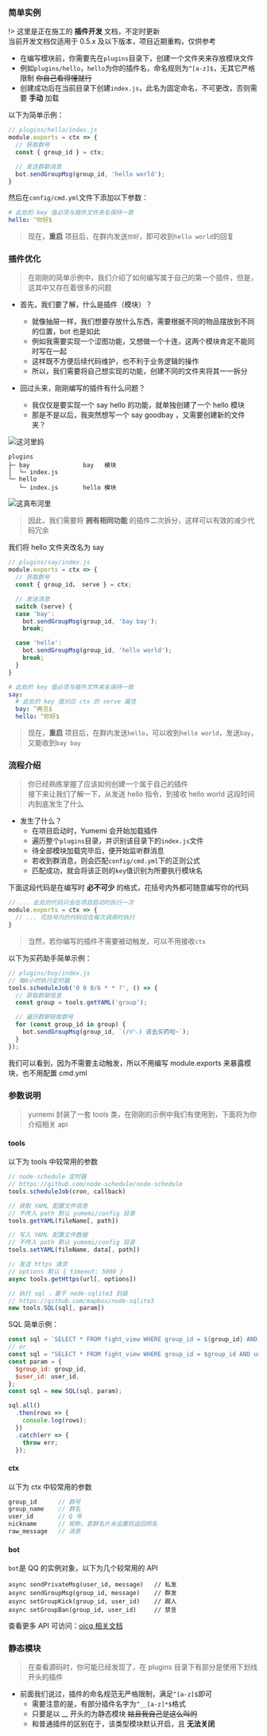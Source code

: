 ### 简单实例

!> 这里是正在施工的 **插件开发** 文档，不定时更新  
当前开发文档仅适用于 0.5.x 及以下版本，项目近期重构，仅供参考

- 在编写模块前，你需要先在`plugins`目录下，创建一个文件夹来存放模块文件  
- 例如`plugins/hello`，`hello`为你的插件名，命名规则为`^[a-z]$`，无其它严格限制 ~~你自己看得懂就行~~  
- 创建成功后在当前目录下创建`index.js`，此名为固定命名，不可更改，否则需要 **手动** 加载

以下为简单示例：

```javascript
// plugins/hello/index.js
module.exports = ctx => {
  // 获取群号
  const { group_id } = ctx;

  // 发送群聊消息
  bot.sendGroupMsg(group_id, 'hello world');
}
```

然后在`config/cmd.yml`文件下添加以下参数：

```yaml
# 此处的 key 值必须与插件文件夹名保持一致
hello: ^你好$
```

> 现在，**重启** 项目后，在群内发送`你好`，即可收到`hello world`的回复

### 插件优化

> 在刚刚的简单示例中，我们介绍了如何编写属于自己的第一个插件，但是，这其中又存在着很多的问题

- 首先，我们要了解，什么是插件（模块）？
  + 就像抽屉一样，我们想要存放什么东西，需要根据不同的物品摆放到不同的位置，bot 也是如此
  + 例如我需要实现一个涩图功能，又想做一个十连，这两个模块肯定不能同时写在一起
  + 这样既不方便后续代码维护，也不利于业务逻辑的操作
  + 所以，我们需要将自己想实现的功能，创建不同的文件夹将其一一拆分

- 回过头来，刚刚编写的插件有什么问题？
  + 我仅仅是要实现一个 say hello 的功能，就单独创建了一个 hello 模块
  + 那是不是以后，我突然想写一个 say goodbay ，又需要创建新的文件夹？

![这河里妈](../public/images/emoji/这河里妈.jpg)

```
plugins
├─ bay               bay   模块
│  └─ index.js
└─ hello
   └─ index.js       hello 模块
```

![这真布河里](../public/images/emoji/这真布河里.png)

> 因此，我们需要将 **拥有相同功能** 的插件二次拆分，这样可以有效的减少代码冗余

我们将 hello 文件夹改名为 say

```javascript
// plugins/say/index.js
module.exports = ctx => {
  // 获取群号
  const { group_id， serve } = ctx;

  // 发送消息
  switch (serve) {
  case 'bay':
    bot.sendGroupMsg(group_id, 'bay bay');
    break;

  case 'hello':
    bot.sendGroupMsg(group_id, 'hello world');
    break;
  }
}
```

```yaml
# 此处的 key 值必须与插件文件夹名保持一致
say:
  # 此处的 key 值对应 ctx 的 serve 属性
  bay: ^再见$
  hello: ^你好$
```

> 现在，**重启** 项目后，在群内发送`hello`，可以收到`hello world`，发送`bay`，又能收到`bay bay`

### 流程介绍

> 你已经熟练掌握了应该如何创建一个属于自己的插件  
接下来让我们了解一下，从发送 hello 指令，到接收 hello world 这段时间内到底发生了什么

- 发生了什么？
  + 在项目启动时，Yumemi 会开始加载插件
  + 遍历整个`plugins`目录，并识别该目录下的`index.js`文件
  + 待全部模块加载完毕后，便开始监听群消息
  + 若收到群消息，则会匹配`config/cmd.yml`下的正则公式
  + 匹配成功，就会将该正则的`key`值识别为所要执行模块名

下面这段代码是在编写时 **必不可少** 的格式，花括号内外都可随意编写你的代码

```javascript
// ... 此处的代码只会在项目启动时执行一次
module.exports = ctx => {
  // ... 花括号内的代码仅在每次调用时执行
}
```

> 当然，若你编写的插件不需要被动触发，可以不用接收`ctx`

以下为买药助手简单示例：

```javascript
// plugins/buy/index.js
// 每6小时执行定时器
tools.scheduleJob('0 0 0/6 * * ?', () => {
  // 获取群聊信息
  const group = tools.getYAML('group');

  // 遍历群聊获取群号
  for (const group_id in group) {
    bot.sendGroupMsg(group_id, `(/▽＼) 该去买药啦~`);
  }
});
```

我们可以看到，因为不需要主动触发，所以不用编写 module.exports 来暴露模块，也不用配置 cmd.yml

### 参数说明

> yumemi 封装了一套 tools 类，在刚刚的示例中我们有使用到，下面将为你介绍相关 api

#### tools

以下为 tools 中较常用的参数

```javascript
// node-schedule 定时器
// https://github.com/node-schedule/node-schedule
tools.scheduleJob(cron, callback)

// 获取 YAML 配置文件信息
// 不传入 path 默认 yumemi/config 目录
tools.getYAML(fileName[, path])

// 写入 YAML 配置文件数据
// 不传入 path 默认 yumemi/config 目录
tools.setYAML(fileName, data[, path])

// 发送 https 请求
// options 默认 { timeout: 5000 }
async tools.getHttps(url[, options])

// 执行 sql ，基于 node-sqlite3 封装
// https://github.com/mapbox/node-sqlite3
new tools.SQL(sql[, param])
```

SQL 简单示例：

```javascript
const sql = `SELECT * FROM fight_view WHERE group_id = ${group_id} AND user_id = ${user_id}`;
// or
const sql = "SELECT * FROM fight_view WHERE group_id = $group_id AND user_id = $user_id";
const param = {
  $group_id: group_id,
  $user_id: user_id,
};
const sql = new SQL(sql, param);

sql.all()
  .then(rows => {
    console.log(rows);
  })
  .catch(err => {
    throw err;
  });
```

#### ctx

以下为 ctx 中较常用的参数

```javascript
group_id      // 群号
group_name    // 群名
user_id       // Q 号
nickname      // 昵称，若群名片未设置则返回网名
raw_message   // 消息
```


#### bot

`bot`是 QQ 的实例对象，以下为几个较常用的 API

```
async sendPrivateMsg(user_id, message)   // 私发
async sendGroupMsg(group_id, message)    // 群发
async setGroupKick(group_id, user_id)    // 踢人
async setGroupBan(group_id, user_id)     // 禁言
```

查看更多 API 可访问：[oicq 相关文档](https://github.com/takayama-lily/oicq/blob/master/docs/api.md)

### 静态模块

> 在查看源码时，你可能已经发现了，在 plugins 目录下有部分是使用下划线开头的插件

- 前面我们说过，插件的命名规范无严格限制，满足`^[a-z]$`即可
  + 需要注意的是，有部分插件名字为`^__[a-z]*$`格式
  + 只要是以 __ 开头的为静态模块 ~~姑且我自己是这么叫的~~
  + 和普通插件的区别在于，该类型模块默认开启，且 **无法关闭**